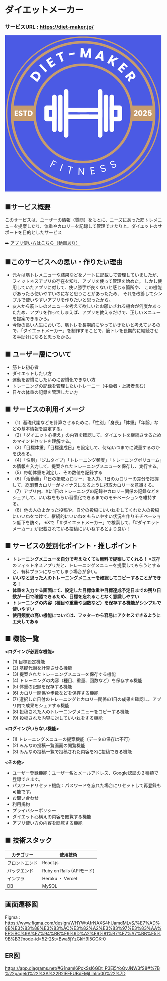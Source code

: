 # ダイエットメーカー
### サービスURL : https://diet-maker.jp/
![DIET-MAKER FITNESS](frontend/public/logo192.png)

## **■サービス概要**

このサービスは、ユーザーの情報（質問）をもとに、ニーズにあった筋トレメニューを提案したり、体重やカロリーを記録して管理できたりと、ダイエットのサポートを目的としたサービス

➡️ [アプリ使い方はこちら（動画あり）](https://diet-maker.jp/app-usage)


## **■このサービスへの思い・作りたい理由**

- 元々は筋トレメニューや結果などをノートに記載して管理していましたが、フィットネスアプリの存在を知り、アプリを使って管理を始めた。
しかし使用していたアプリに対して、使い勝手が良くないと感じる箇所や、 この機能があったら使いやすいのになと思うことがあったため、
それを改善してシンプルで使いやすいアプリを作りたいと思ったから。
- 友人から筋トレのメニューを考えて欲しいとお願いされる機会が何度かあったため、アプリを作ってしまえば、アプリを教えるだけで、正しいメニューを提案できるから。
- 今後の長い人生において、筋トレを長期的にやっていきたいと考えているので、「ダイエットメーカー」を制作することで、筋トレを長期的に継続させる手助けになると思ったから。

## ■ ユーザー層について

- 筋トレ初心者
- ダイエットしたい方
- 運動を習慣にしたいのに習慣化できない方
- トレーニングの記録を管理したいトレーニー（中級者・上級者含む）
- 日々の体重の記録を管理したい方

## ■ サービスの利用イメージ

- （1）基礎代謝などを計算させるために、「性別」「身長」「体重」「年齢」などの基本情報を設定する。
- （2）「ダイエット心構え」の内容を確認して、ダイエットを継続させるためのマインドセットを理解する。
- （3）「目標体重」「目標達成日」を設定して、何kgいつまでに減量するのかを決める。
- （4）「性別」「ジムタイプ」「トレーニング頻度」「トレーニングボリューム」の情報を入力して、提案されたトレーニングメニューを保存し、実行する。
- （5）毎朝体重を測定し、その数値を記録する
- （6）「活動量」「1日の摂取カロリー」を入力、1日のカロリーの差分を把握して、総消費カロリーがマイナスになるように摂取カロリーを意識する。
- （7）アプリ内、Xに1日のトレーニングの記録やカロリー関係の記録などをシェアして、いいねをもらい習慣化できるまでのモチベーションを維持する。
- （8）他の人のよかった投稿や、自分の投稿にいいねをしてくれた人の投稿にいいねをつけて、継続的にいいねをもらいやすい状況を作りモチベーション低下を防ぐ。
※Xで「＃ダイエットメーカー」で検索して、「#ダイエットメーカー」が記載されている投稿にいいねするとより良い！

## ■ サービスの差別化ポイント・推しポイント

- **トレーニングメニューを自分で考えなくても無料で提案してくれる！**
※既存のフィットネスアプリだと、トレーニングメニューを提案してもらうとすると、有料プランになってしまう場合が多い。
- **いいなと思った人のトレーニングメニューを確認してコピーすることができる！**
- **体重を入力する画面にて、設定した目標体重や目標達成予定日までの残り日数が一目で確認できるため、目標を忘れることなく意識しやすい**
- **トレーニングの内容（種目や重量や回数など）を保存する機能がシンプルで使いやすい**
- **使用頻度の高い機能については、フッターから容易にアクセスできるように工夫してある**

## ■ 機能一覧
**<ログインが必要な機能>**
- (1) 目標設定機能
- (2) 基礎代謝を計算させる機能
- (3) 提案されたトレーニングメニューを保存する機能
- (4) トレーニングの内容（種目、重量、回数など）を保存する機能
- (5) 体重の記録を保存する機能
- (6) カロリー関係や歩数などを保存する機能
- (7) 選択した日付のトレーニングとカロリー関係の1日の成果を確認し、アプリ内で成果をシェアする機能
- (8) 投稿された人のトレーニングメニューをコピーする機能
- (9) 投稿された内容に対していいねをする機能

**<ログインがいらない機能>**
- (1) トレーニングメニューの提案機能（データの保存は不可）
- (2) みんなの投稿一覧画面の閲覧機能
- (3) みんなの投稿一覧で投稿された内容をXに投稿できる機能

**<その他>**
- ユーザー登録機能：ユーザー名とメールアドレス、Google認証の２種類で登録できます。
- パスワードリセット機能：パスワードを忘れた場合にリセットして再登録も可能です。
- お問い合わせ
- 利用規約
- プライバシーポリシー
- ダイエット心構えの内容を閲覧する機能
- アプリ使い方の内容を閲覧する機能

## ■ 技術スタック

| カテゴリー | 使用技術 |
| --- | --- |
| フロントエンド | React.js |
| バックエンド | Ruby on Rails (APIモード) |
| インフラ | Heroku ・ Vercel |
| DB | MySQL |


## 画面遷移図
Figma：https://www.figma.com/design/WHYWtAfrNAXS4hUamdMLvS/%E7%AD%8B%E3%83%88%E3%83%AC%E3%82%A2%E3%83%97%E3%83%AA%EF%BC%9A%E7%94%BB%E9%9D%A2%E9%81%B7%E7%A7%BB%E5%9B%B3?node-id=52-2&t=Bwa5jYzGkH9I5GGK-0
## ER図
https://app.diagrams.net/#G1namI6PokSsI6GDt_P3Ej5YoQyJNW3fS8#%7B%22pageId%22%3A%22R2lEEEUBdFMjLlhIrx00%22%7D


























